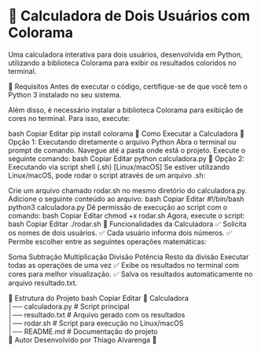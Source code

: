 # 📌 Calculadora de Dois Usuários com Colorama

Uma calculadora interativa para dois usuários, desenvolvida em Python, utilizando a biblioteca Colorama para exibir os resultados coloridos no terminal.

📌 Requisitos
Antes de executar o código, certifique-se de que você tem o Python 3 instalado no seu sistema.

Além disso, é necessário instalar a biblioteca Colorama para exibição de cores no terminal. Para isso, execute:

bash
Copiar
Editar
pip install colorama
📌 Como Executar a Calculadora
🔹 Opção 1: Executando diretamente o arquivo Python
Abra o terminal ou prompt de comando.
Navegue até a pasta onde está o projeto.
Execute o seguinte comando:
bash
Copiar
Editar
python calculadora.py
🔹 Opção 2: Executando via script shell (.sh) [Linux/macOS]
Se estiver utilizando Linux/macOS, pode rodar o script através de um arquivo .sh:

Crie um arquivo chamado rodar.sh no mesmo diretório do calculadora.py.
Adicione o seguinte conteúdo ao arquivo:
bash
Copiar
Editar
#!/bin/bash
python3 calculadora.py
Dê permissão de execução ao script com o comando:
bash
Copiar
Editar
chmod +x rodar.sh
Agora, execute o script:
bash
Copiar
Editar
./rodar.sh
📌 Funcionalidades da Calculadora
✅ Solicita os nomes de dois usuários.
✅ Cada usuário informa dois números.
✅ Permite escolher entre as seguintes operações matemáticas:

Soma
Subtração
Multiplicação
Divisão
Potência
Resto da divisão
Executar todas as operações de uma vez
✅ Exibe os resultados no terminal com cores para melhor visualização.
✅ Salva os resultados automaticamente no arquivo resultado.txt.

📌 Estrutura do Projeto
bash
Copiar
Editar
📂 Calculadora  
│── calculadora.py   # Script principal  
│── resultado.txt    # Arquivo gerado com os resultados  
│── rodar.sh         # Script para execução no Linux/macOS  
│── README.md        # Documentação do projeto  
📌 Autor
Desenvolvido por Thiago Alvarenga 🚀

